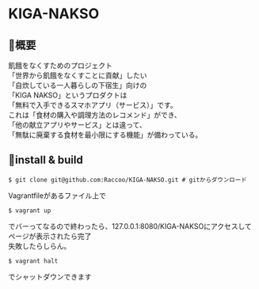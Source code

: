 # KIGA-NAKSO  

## 📌概要  
飢餓をなくすためのプロジェクト  
「世界から飢餓をなくすことに貢献」したい  
「自炊している一人暮らしの下宿生」向けの  
「KIGA NAKSO」というプロダクトは  
「無料で入手できるスマホアプリ（サービス）」です。  
これは「食材の購入や調理方法のレコメンド」ができ、  
「他の献立アプリやサービス」とは違って、  
「無駄に廃棄する食材を最小限にする機能」が備わっている。  

## 🔧install & build

```shell
$ git clone git@github.com:Raccoo/KIGA-NAKSO.git # gitからダウンロード

```

Vagrantfileがあるファイル上で  

```shell
$ vagrant up
```
でバーってなるので終わったら、127.0.0.1:8080/KIGA-NAKSOにアクセスしてページが表示されたら完了  
失敗したらしらん。  

```shell
$ vagrant halt
```

でシャットダウンできます  

